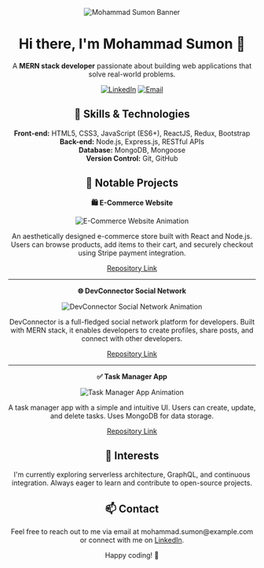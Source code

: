 <!-- Your Banner Image -->
<p align="center">
  <img src="https://yourdomain.com/mohammad-sumon-banner.png" alt="Mohammad Sumon Banner">
</p>

<!-- Your Introduction -->
<h1 align="center">Hi there, I'm Mohammad Sumon 👋</h1>
<p align="center">
  A <b>MERN stack developer</b> passionate about building web applications that solve real-world problems.
</p>

<!-- Shields for Social and Contact -->
<p align="center">
  <a href="https://www.linkedin.com/in/mohammadsumon/"><img src="https://img.shields.io/badge/LinkedIn-blue?style=for-the-badge&logo=linkedin&logoColor=white" alt="LinkedIn"></a>
  <a href="mailto:mohammad.sumon@example.com"><img src="https://img.shields.io/badge/Email-red?style=for-the-badge&logo=gmail&logoColor=white" alt="Email"></a>
</p>

<!-- Skills and Technologies -->
<h2 align="center">🚀 Skills & Technologies</h2>
<p align="center">
  <b>Front-end:</b> HTML5, CSS3, JavaScript (ES6+), ReactJS, Redux, Bootstrap<br>
  <b>Back-end:</b> Node.js, Express.js, RESTful APIs<br>
  <b>Database:</b> MongoDB, Mongoose<br>
  <b>Version Control:</b> Git, GitHub
</p>

<!-- Showcase Notable Projects -->
<h2 align="center">💼 Notable Projects</h2>

<!-- Project 1 -->
<p align="center">
  <b>🛍️ E-Commerce Website</b>
</p>
<p align="center">
  <img src="https://yourdomain.com/e-commerce-animation.gif" alt="E-Commerce Website Animation">
</p>
<p align="center">
  An aesthetically designed e-commerce store built with React and Node.js. Users can browse products, add items to their cart, and securely checkout using Stripe payment integration.
</p>
<p align="center">
  <a href="https://github.com/yourusername/e-commerce">Repository Link</a>
</p>
<hr>

<!-- Project 2 -->
<p align="center">
  <b>🌐 DevConnector Social Network</b>
</p>
<p align="center">
  <img src="https://yourdomain.com/devconnector-animation.gif" alt="DevConnector Social Network Animation">
</p>
<p align="center">
  DevConnector is a full-fledged social network platform for developers. Built with MERN stack, it enables developers to create profiles, share posts, and connect with other developers.
</p>
<p align="center">
  <a href="https://github.com/yourusername/devconnector">Repository Link</a>
</p>
<hr>

<!-- Project 3 -->
<p align="center">
  <b>✅ Task Manager App</b>
</p>
<p align="center">
  <img src="https://yourdomain.com/task-manager-animation.gif" alt="Task Manager App Animation">
</p>
<p align="center">
  A task manager app with a simple and intuitive UI. Users can create, update, and delete tasks. Uses MongoDB for data storage.
</p>
<p align="center">
  <a href="https://github.com/yourusername/task-manager">Repository Link</a>
</p>

<!-- Interests and Contact -->
<h2 align="center">🌱 Interests</h2>
<p align="center">
  I'm currently exploring serverless architecture, GraphQL, and continuous integration. Always eager to learn and contribute to open-source projects.
</p>

<h2 align="center">📫 Contact</h2>
<p align="center">
  Feel free to reach out to me via email at mohammad.sumon@example.com or connect with me on <a href="https://www.linkedin.com/in/mohammadsumon/">LinkedIn</a>.
</p>

<!-- Happy Coding Message -->
<p align="center">
  Happy coding! 🚀
</p>
